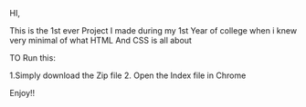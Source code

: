 HI,

This is the 1st ever Project I made during my 1st Year of college when i knew very minimal of what HTML And CSS is all about 

TO Run this:

1.Simply download the Zip file
2. Open the Index file in Chrome 

Enjoy!!
